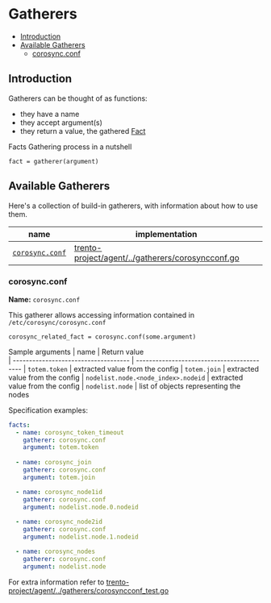 # Gatherers

- [Introduction](#introduction)
- [Available Gatherers](#available-gatherers)
    - [corosync.conf](#corosyncconf)

## Introduction

Gatherers can be thought of as functions:
- they have a name
- they accept argument(s)
- they return a value, the gathered [Fact](./specification.md#facts)

Facts Gathering process in a nutshell 
```
fact = gatherer(argument)
```

## Available Gatherers

Here's a collection of build-in gatherers, with information about how to use them.

| name                          | implementation          
| ----------------------------- | ------------------------------------------
| [`corosync.conf`](#corosyncconf)  | [trento-project/agent/../gatherers/corosyncconf.go](https://github.com/trento-project/agent/blob/main/internal/factsengine/gatherers/corosyncconf.go)

### corosync.conf

**Name:** `corosync.conf`

This gatherer allows accessing information contained in `/etc/corosync/corosync.conf`

```
corosync_related_fact = corosync.conf(some.argument)
```

Sample arguments
| name                                 | Return value          
| ------------------------------------ | ------------------------------------------
| `totem.token`                        | extracted value from the config
| `totem.join`                         | extracted value from the config
| `nodelist.node.<node_index>.nodeid`  | extracted value from the config
| `nodelist.node`                      | list of objects representing the nodes

Specification examples:
```yaml
facts:
  - name: corosync_token_timeout
    gatherer: corosync.conf
    argument: totem.token
  
  - name: corosync_join
    gatherer: corosync.conf
    argument: totem.join

  - name: corosync_node1id
    gatherer: corosync.conf
    argument: nodelist.node.0.nodeid
  
  - name: corosync_node2id
    gatherer: corosync.conf
    argument: nodelist.node.1.nodeid

  - name: corosync_nodes
    gatherer: corosync.conf
    argument: nodelist.node
```

For extra information refer to [trento-project/agent/../gatherers/corosyncconf_test.go](https://github.com/trento-project/agent/blob/main/internal/factsengine/gatherers/corosyncconf_test.go)